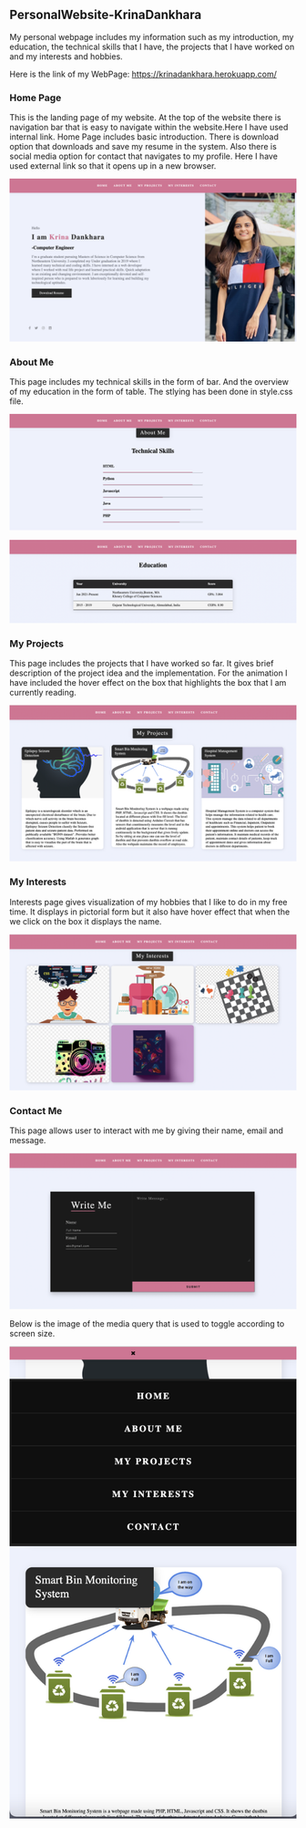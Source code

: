 ## PersonalWebsite-KrinaDankhara

My personal webpage includes my information such as my introduction, my education, the technical skills that I have, the projects that I have worked on and my interests and hobbies.

Here is the link of my WebPage:
https://krinadankhara.herokuapp.com/

### Home Page
This is the landing page of my website. At the top of the website there is navigation bar that is easy to navigate within the website.Here I have used internal link. Home Page includes basic introduction. There is download option that downloads and save my resume in the system. Also there is social media option for contact that navigates to my profile. Here I have used external link so that it opens up in a new browser.


![](/readme_images/home.png)

### About Me  
This page includes my technical skills in the form of bar. And the overview of my education in the form of table. The stlying has been done in style.css file.

![](/readme_images/about.png)

![](/readme_images/about1.png)

### My Projects
This page includes the projects that I have worked so far. It gives brief description of the project idea and the implementation. For the animation I have included the hover effect on the box that highlights the box that I am currently reading.

![](/readme_images/project.png)

### My Interests
Interests page gives visualization of my hobbies that I like to do in my free time. It displays in pictorial form but it also have hover effect that when the we click on the box it displays the name.

![](/readme_images/interest.png)

### Contact Me
This page allows user to interact with me by giving their name, email and message.

![](/readme_images/contact.png)

Below is the image of the media query that is used to toggle according to screen size.

![](/readme_images/media.png)
